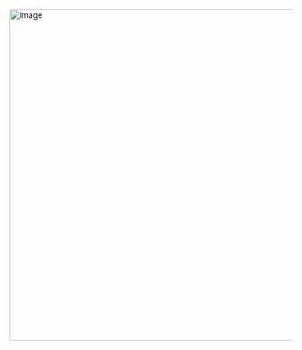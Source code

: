 <img width="1409" height="591" alt="Image" src="https://github.com/user-attachments/assets/73a5fee2-ef05-4ae6-8a34-3b26928ad5fb" />
